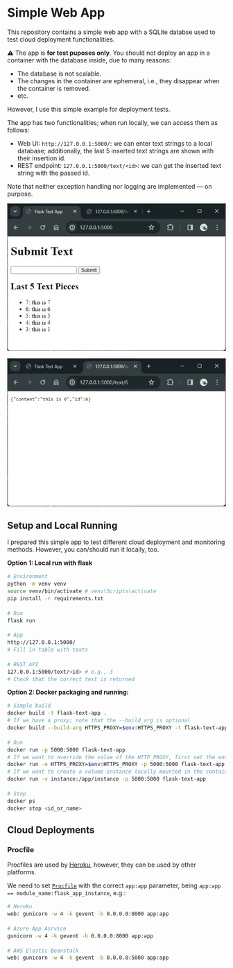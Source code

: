 # Simple Web App

This repository contains a simple web app with a SQLite databse used to test cloud deployment functionalities.

:warning: The app is **for test puposes only**. You should not deploy an app in a container with the database inside, due to many reasons:

- The database is not scalable.
- The changes in the container are ephemeral, i.e., they disappear when the container is removed.
- etc.

However, I use this simple example for deployment tests.

The app has two functionalities; when run locally, we can access them as follows:

- Web UI: `http://127.0.0.1:5000/`: we can enter text strings to a local database; additionally, the last 5 inserted text strings are shown with their insertion id.
- REST endpoint: `127.0.0.1:5000/text/<id>`: we can get the inserted text string with the passed id.

Note that neither exception handling nor logging are implemented &mdash; on purpose.

![Simple Web App: Insert entries to a DB](./assets/simple_web_app_db.jpg)

![Simple Web App: REAST API call](./assets/simple_web_app_rest.jpg)

## Setup and Local Running

I prepared this simple app to test different cloud deployment and monitoring methods. However, you can/should run it locally, too.

**Option 1: Local run with flask**

```bash
# Environment
python -m venv venv
source venv/bin/activate # venv\Scripts\activate
pip install -r requirements.txt

# Run
flask run

# App
http://127.0.0.1:5000/
# Fill in table with texts

# REST API
127.0.0.1:5000/text/<id> # e.g., 3
# Check that the correct text is returned
```

**Option 2: Docker packaging and running:**

```bash
# Simple build
docker build -t flask-text-app .
# If we have a proxy; note that the --build_arg is optional
docker build --build-arg HTTPS_PROXY=$env:HTTPS_PROXY -t flask-text-app .

# Run
docker run -p 5000:5000 flask-text-app
# If we want to override the value of the HTTP_PROXY, first set the environment variable, then:
docker run -e HTTPS_PROXY=$env:HTTPS_PROXY -p 5000:5000 flask-text-app
# If we want to create a volume instance locally mounted in the contained; that's where the DB is saved by default
docker run -v instance:/app/instance -p 5000:5000 flask-text-app

# Stop
docker ps
docker stop <id_or_name>
```

## Cloud Deployments

### Procfile

Procfiles are used by [Heroku](https://www.heroku.com/), however, they can be used by other platforms.

We need to set [`Procfile`](./Procfile) with the correct `app:app` parameter, being `app:app == module_name:flask_app_instance`, e.g.:

```bash
# Heroku
web: gunicorn -w 4 -k gevent -b 0.0.0.0:8000 app:app

# Azure App Asrvice
gunicorn -w 4 -k gevent -b 0.0.0.0:8000 app:app

# AWS Elastic Beanstalk
web: gunicorn -w 4 -k gevent -b 0.0.0.0:5000 app:app
```


